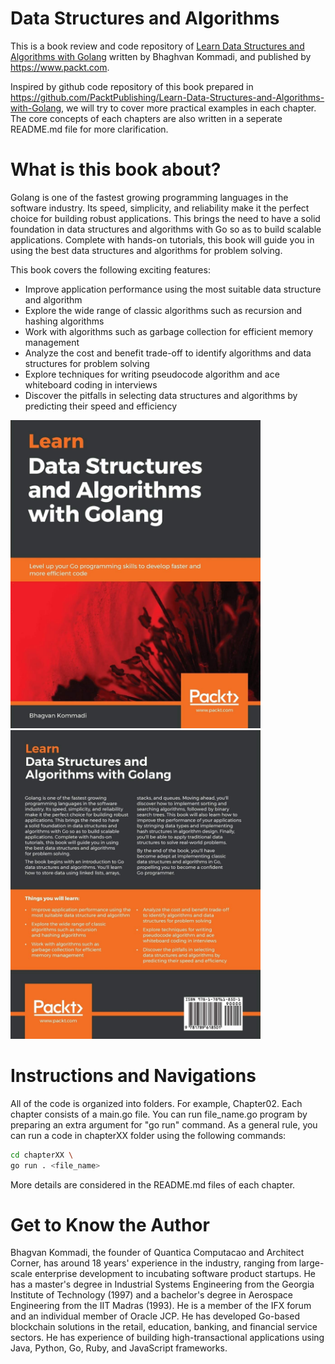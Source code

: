 
# **Data Structures and Algorithms**

This is a book review and code repository of [Learn Data Structures and Algorithms with Golang](https://www.packtpub.com/product/learn-data-structures-and-algorithms-with-golang/9781789618501) written by Bhaghvan Kommadi, and published by https://www.packt.com.

Inspired by github code repository of this book prepared in https://github.com/PacktPublishing/Learn-Data-Structures-and-Algorithms-with-Golang, we will try to cover more practical examples in 
each chapter. The core concepts of each chapters are also written in a seperate README.md file for 
more clarification.  

# **What is this book about?**

Golang is one of the fastest growing programming languages in the software industry. Its speed, simplicity, and reliability make it the perfect choice for building robust applications. This brings the need to have a solid foundation in data structures and algorithms with Go so as to build scalable applications. Complete with hands-on tutorials, this book will guide you in using the best data structures and algorithms for problem solving.

This book covers the following exciting features:

- Improve application performance using the most suitable data structure and algorithm
- Explore the wide range of classic algorithms such as recursion and hashing algorithms
- Work with algorithms such as garbage collection for efficient memory management
- Analyze the cost and benefit trade-off to identify algorithms and data structures for problem solving
- Explore techniques for writing pseudocode algorithm and ace whiteboard coding in interviews
- Discover the pitfalls in selecting data structures and algorithms by predicting their speed and efficiency



<p>
<img src="./public/cover.jpg" width=400 title="Learn Data Structures and Algorithms with Golang: Level up your Go programming skills to develop faster and more efficient code">
<img src="./public/back.jpg" width=400>
</p>

# **Instructions and Navigations**

All of the code is organized into folders. For example, Chapter02. Each chapter consists of a 
main.go file. You can run file_name.go program by preparing an extra argument for "go run" command. As a general rule, you can run a code in chapterXX folder using the following commands:

```bash
cd chapterXX \
go run . <file_name>

```
More details are considered in the README.md files of each chapter.  

# **Get to Know the Author**

Bhagvan Kommadi, the founder of Quantica Computacao and Architect Corner, has around 18 years' experience in the industry, ranging from large-scale enterprise development to incubating software product startups. He has a master's degree in Industrial Systems Engineering from the Georgia Institute of Technology (1997) and a bachelor's degree in Aerospace Engineering from the IIT Madras (1993). He is a member of the IFX forum and an individual member of Oracle JCP. He has developed Go-based blockchain solutions in the retail, education, banking, and financial service sectors. He has experience of building high-transactional applications using Java, Python, Go, Ruby, and JavaScript frameworks.